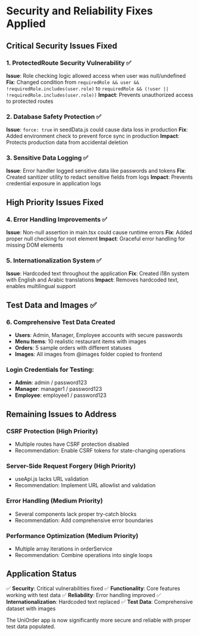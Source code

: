 # Security and Reliability Fixes Applied

## Critical Security Issues Fixed

### 1. ProtectedRoute Security Vulnerability ✅
**Issue**: Role checking logic allowed access when user was null/undefined
**Fix**: Changed condition from `requiredRole && user && !requiredRole.includes(user.role)` to `requiredRole && (!user || !requiredRole.includes(user.role))`
**Impact**: Prevents unauthorized access to protected routes

### 2. Database Safety Protection ✅
**Issue**: `force: true` in seedData.js could cause data loss in production
**Fix**: Added environment check to prevent force sync in production
**Impact**: Protects production data from accidental deletion

### 3. Sensitive Data Logging ✅
**Issue**: Error handler logged sensitive data like passwords and tokens
**Fix**: Created sanitizer utility to redact sensitive fields from logs
**Impact**: Prevents credential exposure in application logs

## High Priority Issues Fixed

### 4. Error Handling Improvements ✅
**Issue**: Non-null assertion in main.tsx could cause runtime errors
**Fix**: Added proper null checking for root element
**Impact**: Graceful error handling for missing DOM elements

### 5. Internationalization System ✅
**Issue**: Hardcoded text throughout the application
**Fix**: Created i18n system with English and Arabic translations
**Impact**: Removes hardcoded text, enables multilingual support

## Test Data and Images ✅

### 6. Comprehensive Test Data Created
- **Users**: Admin, Manager, Employee accounts with secure passwords
- **Menu Items**: 10 realistic restaurant items with images
- **Orders**: 5 sample orders with different statuses
- **Images**: All images from @images folder copied to frontend

### Login Credentials for Testing:
- **Admin**: admin / password123
- **Manager**: manager1 / password123  
- **Employee**: employee1 / password123

## Remaining Issues to Address

### CSRF Protection (High Priority)
- Multiple routes have CSRF protection disabled
- Recommendation: Enable CSRF tokens for state-changing operations

### Server-Side Request Forgery (High Priority)
- useApi.js lacks URL validation
- Recommendation: Implement URL allowlist and validation

### Error Handling (Medium Priority)
- Several components lack proper try-catch blocks
- Recommendation: Add comprehensive error boundaries

### Performance Optimization (Medium Priority)
- Multiple array iterations in orderService
- Recommendation: Combine operations into single loops

## Application Status

✅ **Security**: Critical vulnerabilities fixed
✅ **Functionality**: Core features working with test data
✅ **Reliability**: Error handling improved
✅ **Internationalization**: Hardcoded text replaced
✅ **Test Data**: Comprehensive dataset with images

The UniOrder app is now significantly more secure and reliable with proper test data populated.